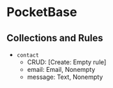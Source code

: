 # PocketBase

## Collections and Rules

- `contact`
  - CRUD: [Create: Empty rule]
  - email: Email, Nonempty
  - message: Text, Nonempty

